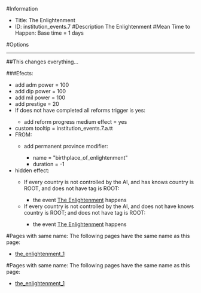 #Information
 - Title: The Enlightenment
 - ID: institution_events.7
#Description
The Enlightenment
#Mean Time to Happen:
Base time = 1 days

#Options

___
##This changes everything...

###Efects:<ul><li>add adm power = 100</li><li>add dip power = 100</li><li>add mil power = 100</li><li>add prestige = 20</li><li>If does not have completed all reforms trigger is yes:</li><ul><li>add reform progress medium effect = yes</li></ul><li>custom tooltip = institution_events.7.a.tt</li><li>FROM:</li><ul><li>add permanent province modifier:</li><ul><li>name = "birthplace_of_enlightenment"</li><li>duration = -1</li></ul></ul><li>hidden effect:</li><ul><li>If every country is not controlled by the AI, and  has knows country is ROOT, and does not have tag is ROOT:</li><ul><li>the event [The Enlightenment](../events/the_enlightenment.md) happens</li></ul><li>If every country is not controlled by the AI, and does not have knows country is ROOT; and does not have tag is ROOT:</li><ul><li>the event [The Enlightenment](../events/the_enlightenment.md) happens</li></ul></ul></ul>


#Pages with same name:
The following pages have the same name as this page:
 - [the_enlightenment_1](the_enlightenment_1.md)


#Pages with same name:
The following pages have the same name as this page:
 - [the_enlightenment_1](the_enlightenment_1.md)
